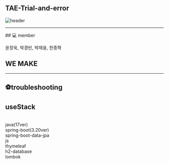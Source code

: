 ## TAE-Trial-and-error 
![header](https://capsule-render.vercel.app/api?type=waving&color=D3E3FD&height=300&section=header&text=TAE-Trial-and-error&fontSize=90)
<hr/>
## 💻 member

윤창욱, 박경빈, 박재웅, 한종혁

## WE MAKE

<hr/>

## ⚽troubleshooting 
## useStack
<br>java(17ver)
<br>spring-boot(3.20ver)
<br>spring-boot-data-jpa
<br>js
<br>thymeleaf
<br>h2-database
<br>lombok
